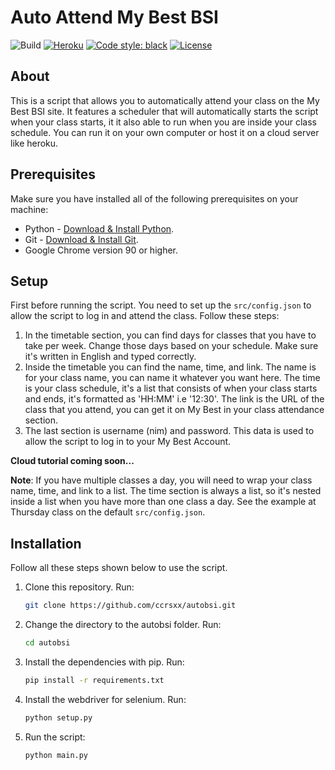 # Auto Attend My Best BSI

![Build](https://github.com/ccrsxx/autobsi/actions/workflows/codeql-analysis.yml/badge.svg)
[![Heroku](https://pyheroku-badge.herokuapp.com/?app=bsi)](https://autobsi.herokuapp.com)
[![Code style: black](https://img.shields.io/badge/code%20style-black-000000.svg)](https://github.com/psf/black)
[![License](https://img.shields.io/badge/license-MIT-blue.svg)](LICENSE)

## About

This is a script that allows you to automatically attend your class on the My Best BSI site. It features a scheduler that will automatically starts the script when your class starts, it it also able to run when you are inside your class schedule. You can run it on your own computer or host it on a cloud server like heroku.

## Prerequisites

Make sure you have installed all of the following prerequisites on your machine:

- Python - [Download & Install Python](https://nodejs.org/en/download/).
- Git - [Download & Install Git](https://git-scm.com/downloads).
- Google Chrome version 90 or higher.

## Setup

First before running the script. You need to set up the `src/config.json` to allow the script to log in and attend the class. Follow these steps:

1. In the timetable section, you can find days for classes that you have to take per week. Change those days based on your schedule. Make sure it's written in English and typed correctly.
2. Inside the timetable you can find the name, time, and link. The name is for your class name, you can name it whatever you want here. The time is your class schedule, it's a list that consists of when your class starts and ends, it's formatted as 'HH:MM' i.e '12:30'. The link is the URL of the class that you attend, you can get it on My Best in your class attendance section.
3. The last section is username (nim) and password. This data is used to allow the script to log in to your My Best Account.

**Cloud tutorial coming soon...**

**Note**: If you have multiple classes a day, you will need to wrap your class name, time, and link to a list. The time section is always a list, so it's nested inside a list when you have more than one class a day. See the example at Thursday class on the default `src/config.json`.

## Installation

Follow all these steps shown below to use the script.

1. Clone this repository. Run:

   ```bash
   git clone https://github.com/ccrsxx/autobsi.git
   ```

2. Change the directory to the autobsi folder. Run:

   ```bash
   cd autobsi
   ```

3. Install the dependencies with pip. Run:

   ```bash
   pip install -r requirements.txt
   ```

4. Install the webdriver for selenium. Run:

   ```bash
   python setup.py
   ```

5. Run the script:

   ```bash
   python main.py
   ```
